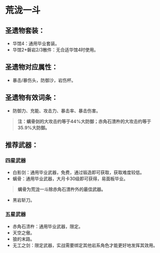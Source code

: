 # 荒泷一斗

## 圣遗物套装：
- 华馆4：通用毕业套装。
- 华馆2+磐岩2/3散件：无合适华馆4时使用。

## 圣遗物对应属性：
- 暴击/暴伤头，防御沙，岩伤杯。

## 圣遗物有效词条：
- 防御力、充能、攻击力、暴击率、暴击伤害。

>**注：螭骨剑的大攻击约等于44%大防御；赤角石溃杵的大攻击约等于35.9%大防御。**

## 推荐武器：
### 四星武器
- 白影剑：通用毕业武器，免费，通过锻造即可获取，获取难度较低。
- 螭骨：通用毕业武器，大月卡30级即可获得，易面板毕业。

>**螭骨为荒泷一斗除赤角石溃杵外的最佳武器。**

- 黑岩斩刀。

### 五星武器
- 赤角石溃杵：通用毕业武器，限定。
- 天空之傲。
- 狼的末路。
- 无工之剑：限定武器，实战需要绑定其他岩系角色才能更好地发挥其效用。


